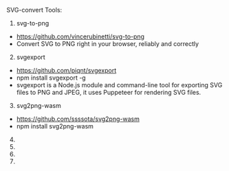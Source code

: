 SVG-convert Tools:

1. svg-to-png
  - https://github.com/vincerubinetti/svg-to-png
  - Convert SVG to PNG right in your browser, reliably and correctly

2. svgexport
  - https://github.com/piqnt/svgexport
  - npm install svgexport -g
  - svgexport is a Node.js module and command-line tool for exporting SVG files to PNG and JPEG, it uses Puppeteer for rendering SVG files.

3. svg2png-wasm
  - https://github.com/ssssota/svg2png-wasm
  - npm install svg2png-wasm

4. 

5. 

6. 

7. 